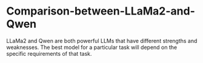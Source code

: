# Comparison-between-LLaMa2-and-Qwen
LLaMa2 and Qwen are both powerful LLMs that have different strengths and weaknesses. The best model for a particular task will depend on the specific requirements of that task.
